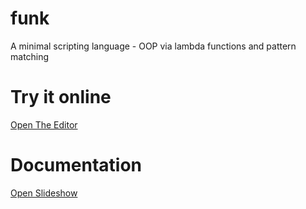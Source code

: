 # funk
A minimal scripting language - OOP via lambda functions and pattern matching


# Try it online

[Open The Editor](https://rawgit.com/Ahnfelt/funk/master/index.html)


# Documentation

[Open Slideshow](https://docs.google.com/presentation/d/1e7jfo6h27GfQqP18uxuQV7e8aepiPo5w6rwiK73MrMM/edit?usp=sharing)
